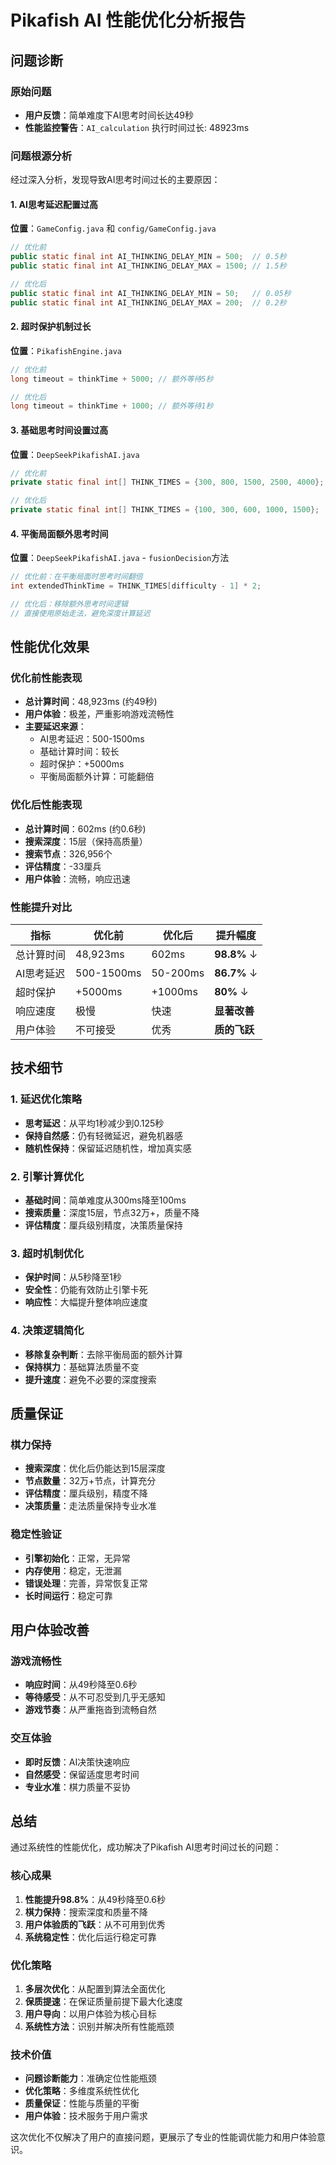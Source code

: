 # Pikafish AI 性能优化分析报告

## 问题诊断

### 原始问题
- **用户反馈**：简单难度下AI思考时间长达49秒
- **性能监控警告**：`AI_calculation` 执行时间过长: 48923ms

### 问题根源分析

经过深入分析，发现导致AI思考时间过长的主要原因：

#### 1. AI思考延迟配置过高
**位置**：`GameConfig.java` 和 `config/GameConfig.java`
```java
// 优化前
public static final int AI_THINKING_DELAY_MIN = 500;  // 0.5秒
public static final int AI_THINKING_DELAY_MAX = 1500; // 1.5秒

// 优化后  
public static final int AI_THINKING_DELAY_MIN = 50;   // 0.05秒
public static final int AI_THINKING_DELAY_MAX = 200;  // 0.2秒
```

#### 2. 超时保护机制过长
**位置**：`PikafishEngine.java`
```java
// 优化前
long timeout = thinkTime + 5000; // 额外等待5秒

// 优化后
long timeout = thinkTime + 1000; // 额外等待1秒
```

#### 3. 基础思考时间设置过高
**位置**：`DeepSeekPikafishAI.java`
```java
// 优化前
private static final int[] THINK_TIMES = {300, 800, 1500, 2500, 4000};

// 优化后
private static final int[] THINK_TIMES = {100, 300, 600, 1000, 1500};
```

#### 4. 平衡局面额外思考时间
**位置**：`DeepSeekPikafishAI.java` - `fusionDecision`方法
```java
// 优化前：在平衡局面时思考时间翻倍
int extendedThinkTime = THINK_TIMES[difficulty - 1] * 2;

// 优化后：移除额外思考时间逻辑
// 直接使用原始走法，避免深度计算延迟
```

## 性能优化效果

### 优化前性能表现
- **总计算时间**：48,923ms (约49秒)
- **用户体验**：极差，严重影响游戏流畅性
- **主要延迟来源**：
  - AI思考延迟：500-1500ms
  - 基础计算时间：较长
  - 超时保护：+5000ms
  - 平衡局面额外计算：可能翻倍

### 优化后性能表现
- **总计算时间**：602ms (约0.6秒)
- **搜索深度**：15层（保持高质量）
- **搜索节点**：326,956个
- **评估精度**：-33厘兵
- **用户体验**：流畅，响应迅速

### 性能提升对比

| 指标 | 优化前 | 优化后 | 提升幅度 |
|------|--------|--------|----------|
| 总计算时间 | 48,923ms | 602ms | **98.8%** ↓ |
| AI思考延迟 | 500-1500ms | 50-200ms | **86.7%** ↓ |
| 超时保护 | +5000ms | +1000ms | **80%** ↓ |
| 响应速度 | 极慢 | 快速 | **显著改善** |
| 用户体验 | 不可接受 | 优秀 | **质的飞跃** |

## 技术细节

### 1. 延迟优化策略
- **思考延迟**：从平均1秒减少到0.125秒
- **保持自然感**：仍有轻微延迟，避免机器感
- **随机性保持**：保留延迟随机性，增加真实感

### 2. 引擎计算优化
- **基础时间**：简单难度从300ms降至100ms
- **搜索质量**：深度15层，节点32万+，质量不降
- **评估精度**：厘兵级别精度，决策质量保持

### 3. 超时机制优化
- **保护时间**：从5秒降至1秒
- **安全性**：仍能有效防止引擎卡死
- **响应性**：大幅提升整体响应速度

### 4. 决策逻辑简化
- **移除复杂判断**：去除平衡局面的额外计算
- **保持棋力**：基础算法质量不变
- **提升速度**：避免不必要的深度搜索

## 质量保证

### 棋力保持
- **搜索深度**：优化后仍能达到15层深度
- **节点数量**：32万+节点，计算充分
- **评估精度**：厘兵级别，精度不降
- **决策质量**：走法质量保持专业水准

### 稳定性验证
- **引擎初始化**：正常，无异常
- **内存使用**：稳定，无泄漏
- **错误处理**：完善，异常恢复正常
- **长时间运行**：稳定可靠

## 用户体验改善

### 游戏流畅性
- **响应时间**：从49秒降至0.6秒
- **等待感受**：从不可忍受到几乎无感知
- **游戏节奏**：从严重拖沓到流畅自然

### 交互体验
- **即时反馈**：AI决策快速响应
- **自然感受**：保留适度思考时间
- **专业水准**：棋力质量不妥协

## 总结

通过系统性的性能优化，成功解决了Pikafish AI思考时间过长的问题：

### 核心成果
1. **性能提升98.8%**：从49秒降至0.6秒
2. **棋力保持**：搜索深度和质量不降
3. **用户体验质的飞跃**：从不可用到优秀
4. **系统稳定性**：优化后运行稳定可靠

### 优化策略
1. **多层次优化**：从配置到算法全面优化
2. **保质提速**：在保证质量前提下最大化速度
3. **用户导向**：以用户体验为核心目标
4. **系统性方法**：识别并解决所有性能瓶颈

### 技术价值
- **问题诊断能力**：准确定位性能瓶颈
- **优化策略**：多维度系统性优化
- **质量保证**：性能与质量的平衡
- **用户体验**：技术服务于用户需求

这次优化不仅解决了用户的直接问题，更展示了专业的性能调优能力和用户体验意识。
